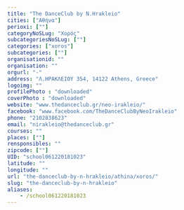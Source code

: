 ```yaml
---
title: "The DanceClub by N.Hrakleio"
cities: ["Αθήνα"]
perioxi: [""]
categoryNoSLug: "Χορός"
subcategoriesNoSLug: [""]
categories: ["xoros"]
subcategories: [""]
organisationid: ""
organisation: ""
orgurl: "-"
address: "Λ.ΗΡΑΚΛΕΙΟΥ 354, 14122 Athens, Greece"
logoimg: ""
profilePhoto : "downloaded"
coverPhoto : "downloaded"
website: "www.thedanceclub.gr/neo-irakleio/"
facebook: "www.facebook.com/TheDanceClubByNeoIrakleio"
phone: "2102838623"
email: "nirakleio@thedanceclub.gr"
courses: ""
places: [""]
rensponsibles: ""
zipcode: [""]
UID: "school061220181023"
latitude: ""
longitude: ""
url: "the-danceclub-by-n-hrakleio/athina/xoros/"
slug: "the-danceclub-by-n-hrakleio"
aliases:
    - /school061220181023
---
```





